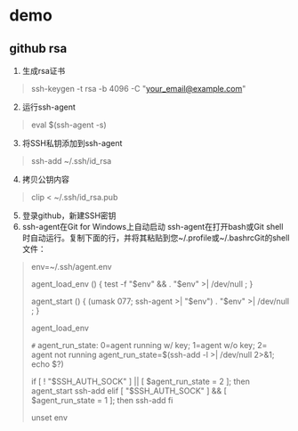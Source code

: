 # demo

## github rsa
1. 生成rsa证书
> ssh-keygen -t rsa -b 4096 -C "your_email@example.com"
2. 运行ssh-agent
> eval $(ssh-agent -s)
3. 将SSH私钥添加到ssh-agent
> ssh-add ~/.ssh/id_rsa
4. 拷贝公钥内容
> clip < ~/.ssh/id_rsa.pub
5. 登录github，新建SSH密钥
6. ssh-agent在Git for Windows上自动启动
ssh-agent在打开bash或Git shell时自动运行。复制下面的行，并将其粘贴到您~/.profile或~/.bashrcGit的shell文件：

>    env=~/.ssh/agent.env
>    
>    agent_load_env () { test -f "$env" && . "$env" >| /dev/null ; }
>    
>    agent_start () {
>        (umask 077; ssh-agent >| "$env")
>        . "$env" >| /dev/null ; }
>
>    agent_load_env
>
>    `#` agent_run_state: 0=agent running w/ key; 1=agent w/o key; 2= agent not running
>    agent_run_state=$(ssh-add -l >| /dev/null 2>&1; echo $?)
>
>    if [ ! "$SSH_AUTH_SOCK" ] || [ $agent_run_state = 2 ]; then
>        agent_start
>        ssh-add
>    elif [ "$SSH_AUTH_SOCK" ] && [ $agent_run_state = 1 ]; then
>        ssh-add
>    fi
>
>    unset env
